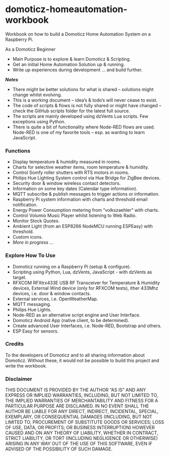 # domoticz-homeautomation-workbook
Workbook on how to build a Domoticz Home Automation System on a Raspberry Pi.

As a Domoticz Beginner
* Main Purpose is to explore & learn Domoticz & Scripting.
* Get an initial Home Automation Solution up & running.
* Write up experiences during development … and build further.

***Notes***
* There might be better solutions for what is shared – solutions might change whilst evolving.
* This is a working document – idea’s & todo’s will never cease to exist.
* The code of scripts & flows is not fully shared or might have changed – check the GitHub scripts folder for the latest full source.
* The scripts are mainly developed using dzVents Lua scripts. Few exceptions using Python.
* There is quite a bit of functionality where Node-RED flows are used. Node-RED is one of my favorite tools – esp. as wanting to learn JavaScript.

### Functions
* Display temperature & humidity measured in rooms.
* Charts for selective weather items, room temperature & humidity.
* Control Somfy roller shutters with RTS motors in rooms.
* Philips Hue Lighting System control via Hue Bridge for ZigBee devices.
* Security door & window wireless contact detectors.
* Information on some key dates (Calendar type information).
* MQTT subscribe & publish messages to trigger actions or information.
* Raspberry Pi system information with charts and threshold email notification.
* Energy Power Consumption metering from “volkszaehler” with charts.
* Control Volumio Music Player whilst listening to Web Radio.
* Monitor Stock Quotes.
* Ambient Light (from an ESP8266 NodeMCU running ESPEasy) with threshold.
* Custom icons.
* _More in progress ..._

### Explore How To Use
* Domoticz running on a Raspberry Pi (setup & configure).
* Scripting using Python, Lua, dzVents, JavaScript - with dzVents as target.
* RFXCOM RFXtrx433E USB RF Transceiver for Temperature & Humidity devices, External Wind device (only for RFXCOM tests), ither 433Mhz devices, i.e. door & window contacts.
* External services, i.e. OpenWeatherMap.
* MQTT messaging.
* Philips Hue Lights.
* Node-RED as an alternative script engine and User Interface.
* Domoticz Android App (native client, to be determined).
* Create advanced User Interfaces, i.e. Node-RED, Bootstrap and others.
* ESP Easy for sensors.

### Credits
To the developers of Domoticz and to all sharing information about Domoticz. Without these, it would not be possible to build this project and write the workbook.

### Disclaimer
THIS DOCUMENT IS PROVIDED BY THE AUTHOR “AS IS” AND ANY EXPRESS OR IMPLIED WARRANTIES, INCLUDING, BUT NOT LIMITED TO, THE IMPLIED WARRANTIES 
OF MERCHANTABILITY AND FITNESS FOR A PARTICULAR PURPOSE ARE DISCLAIMED. IN NO EVENT SHALL THE AUTHOR BE LIABLE FOR ANY DIRECT, INDIRECT, 
INCIDENTAL, SPECIAL, EXEMPLARY, OR CONSEQUENTIAL DAMAGES (INCLUDING, BUT NOT LIMITED TO, PROCUREMENT OF SUBSTITUTE GOODS OR SERVICES; LOSS 
OF USE, DATA, OR PROFITS; OR BUSINESS INTERRUPTION) HOWEVER CAUSED AND ON ANY THEORY OF LIABILITY, WHETHER IN CONTRACT, STRICT LIABILITY, OR 
TORT (INCLUDING NEGLIGENCE OR OTHERWISE) ARISING IN ANY WAY OUT OF THE USE OF THIS SOFTWARE, EVEN IF ADVISED OF THE POSSIBILITY OF SUCH 
DAMAGE.
